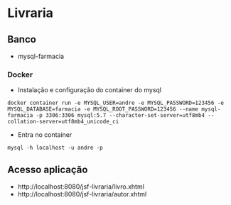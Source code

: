 # Livraria

## Banco
- mysql-farmacia

### Docker
- Instalação e configuração do container do mysql

```
docker container run -e MYSQL_USER=andre -e MYSQL_PASSWORD=123456 -e MYSQL_DATABASE=farmacia -e MYSQL_ROOT_PASSWORD=123456 --name mysql-farmacia -p 3306:3306 mysql:5.7 --character-set-server=utf8mb4 --collation-server=utf8mb4_unicode_ci
```
- Entra no container
```
mysql -h localhost -u andre -p
```

## Acesso aplicação
- http://localhost:8080/jsf-livraria/livro.xhtml
- http://localhost:8080/jsf-livraria/autor.xhtml